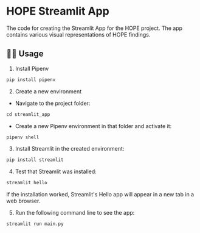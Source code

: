 # HOPE Streamlit App

The code for creating the Streamlit App for the HOPE project. The app contains various visual representations of HOPE findings.   

## :woman_technologist: Usage

1. Install Pipenv

```python
pip install pipenv
```
2. Create a new environment

- Navigate to the project folder:
```python
cd streamlit_app
```
- Create a new Pipenv environment in that folder and activate it:
```python
pipenv shell
```
3. Install Streamlit in the created environment:
```python 
pip install streamlit
```
4. Test that Streamlit was installed:
```python
streamlit hello
```
If the installation worked, Streamlit's Hello app will appear in a new tab in a web browser.

5. Run the following command line to see the app:
```python
streamlit run main.py
```